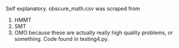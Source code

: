 Self explanatory.
obscure_math.csv was scraped from
1) HMMT
2) SMT
3) OMO
because these are actually really high quality problems, or something.
Code found in testing4.py.